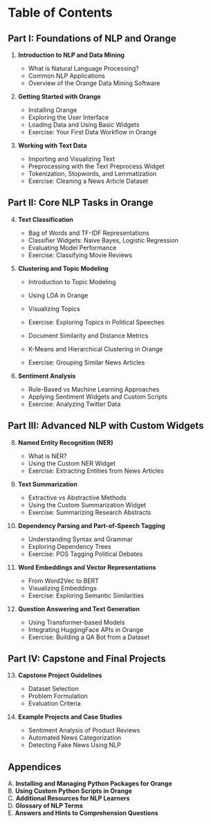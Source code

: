 # Table of Contents

## Part I: Foundations of NLP and Orange

1. **Introduction to NLP and Data Mining**
   - What is Natural Language Processing?
   - Common NLP Applications
   - Overview of the Orange Data Mining Software

2. **Getting Started with Orange**
   - Installing Orange
   - Exploring the User Interface
   - Loading Data and Using Basic Widgets
   - Exercise: Your First Data Workflow in Orange

3. **Working with Text Data**
   - Importing and Visualizing Text
   - Preprocessing with the Text Preprocess Widget
   - Tokenization, Stopwords, and Lemmatization
   - Exercise: Cleaning a News Article Dataset

## Part II: Core NLP Tasks in Orange

4. **Text Classification**
   - Bag of Words and TF-IDF Representations
   - Classifier Widgets: Naive Bayes, Logistic Regression
   - Evaluating Model Performance
   - Exercise: Classifying Movie Reviews

5. **Clustering and Topic Modeling**
   - Introduction to Topic Modeling
   - Using LDA in Orange
   - Visualizing Topics
   - Exercise: Exploring Topics in Political Speeches

   - Document Similarity and Distance Metrics
   - K-Means and Hierarchical Clustering in Orange
   - Exercise: Grouping Similar News Articles

7. **Sentiment Analysis**
   - Rule-Based vs Machine Learning Approaches
   - Applying Sentiment Widgets and Custom Scripts
   - Exercise: Analyzing Twitter Data

## Part III: Advanced NLP with Custom Widgets

8. **Named Entity Recognition (NER)**
   - What is NER?
   - Using the Custom NER Widget
   - Exercise: Extracting Entities from News Articles

9. **Text Summarization**
   - Extractive vs Abstractive Methods
   - Using the Custom Summarization Widget
   - Exercise: Summarizing Research Abstracts

10. **Dependency Parsing and Part-of-Speech Tagging**
    - Understanding Syntax and Grammar
    - Exploring Dependency Trees
    - Exercise: POS Tagging Political Debates

11. **Word Embeddings and Vector Representations**
    - From Word2Vec to BERT
    - Visualizing Embeddings
    - Exercise: Exploring Semantic Similarities

12. **Question Answering and Text Generation**
    - Using Transformer-based Models
    - Integrating HuggingFace APIs in Orange
    - Exercise: Building a QA Bot from a Dataset

## Part IV: Capstone and Final Projects

13. **Capstone Project Guidelines**
    - Dataset Selection
    - Problem Formulation
    - Evaluation Criteria

14. **Example Projects and Case Studies**
    - Sentiment Analysis of Product Reviews
    - Automated News Categorization
    - Detecting Fake News Using NLP

## Appendices

A. **Installing and Managing Python Packages for Orange**  
B. **Using Custom Python Scripts in Orange**  
C. **Additional Resources for NLP Learners**  
D. **Glossary of NLP Terms**  
E. **Answers and Hints to Comprehension Questions**

